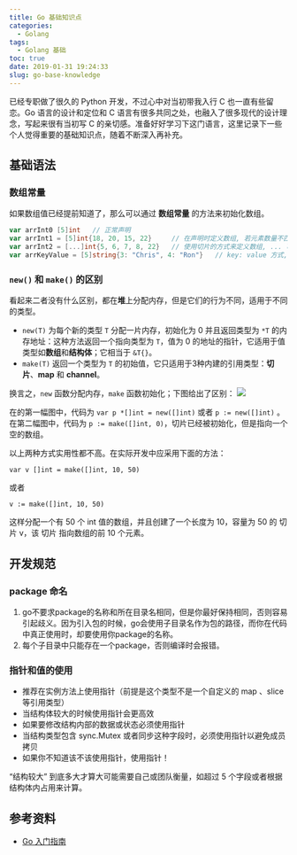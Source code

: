 ```yaml
---
title: Go 基础知识点
categories:
  - Golang
tags:
  - Golang 基础
toc: true
date: 2019-01-31 19:24:33
slug: go-base-knowledge
---
```


已经专职做了很久的 Python 开发，不过心中对当初带我入行 C 也一直有些留恋。Go 语言的设计和定位和 C 语言有很多共同之处，也融入了很多现代的设计理念，写起来很有当初写 C 的亲切感。准备好好学习下这门语言，这里记录下一些个人觉得重要的基础知识点，随着不断深入再补充。
<!-- more -->

## 基础语法
### 数组常量
如果数组值已经提前知道了，那么可以通过 **数组常量** 的方法来初始化数组。
```go
var arrInt0 [5]int   // 正常声明
var arrInt1 = [5]int{18, 20, 15, 22}     // 在声明时定义数组, 若元素数量不匹配, 可以忽略后面的元素
var arrInt2 = [...]int{5, 6, 7, 8, 22}   // 使用切片的方式来定义数组, ... 可省略
var arrKeyValue = [5]string{3: "Chris", 4: "Ron"}   // key: value 方式, 只有索引 3 和 4 被赋予实际的值, 其他元素都被设置为空的字符串
```

### `new()` 和 `make()` 的区别
看起来二者没有什么区别，都在**堆**上分配内存，但是它们的行为不同，适用于不同的类型。

- `new(T)` 为每个新的类型 `T` 分配一片内存，初始化为 0 并且返回类型为 `*T` 的内存地址：这种方法返回一个指向类型为 `T`，值为 0 的地址的指针，它适用于值类型如**数组**和**结构体**；它相当于 `&T{}`。
- `make(T)` 返回一个类型为 `T` 的初始值，它只适用于3种内建的引用类型：**切片**、**map** 和 **channel**。

换言之，`new` 函数分配内存，`make` 函数初始化；下图给出了区别：
![](https://darkreunion-1256611153.file.myqcloud.com/18-8-22/75616542.jpg)

在的第一幅图中，代码为 `var p *[]int = new([]int)` 或者 `p := new([]int)` 。在第二幅图中，代码为 `p := make([]int, 0)`，切片已经被初始化，但是指向一个空的数组。

以上两种方式实用性都不高。在实际开发中应采用下面的方法：
```
var v []int = make([]int, 10, 50)
```
或者
```
v := make([]int, 10, 50)
```
这样分配一个有 50 个 int 值的数组，并且创建了一个长度为 10，容量为 50 的 切片 v，该 切片 指向数组的前 10 个元素。


## 开发规范
### package 命名
1. go不要求package的名称和所在目录名相同，但是你最好保持相同，否则容易引起歧义。因为引入包的时候，go会使用子目录名作为包的路径，而你在代码中真正使用时，却要使用你package的名称。
2. 每个子目录中只能存在一个package，否则编译时会报错。


### 指针和值的使用
* 推荐在实例方法上使用指针（前提是这个类型不是一个自定义的 map 、slice 等引用类型）
* 当结构体较大的时候使用指针会更高效
* 如果要修改结构内部的数据或状态必须使用指针
* 当结构类型包含 sync.Mutex 或者同步这种字段时，必须使用指针以避免成员拷贝
* 如果你不知道该不该使用指针，使用指针！

“结构较大” 到底多大才算大可能需要自己或团队衡量，如超过 5 个字段或者根据结构体内占用来计算。


## 参考资料
- [Go 入门指南](https://go.fdos.me/)
